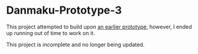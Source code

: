 # Danmaku-Prototype-3

This project attempted to build upon [an earlier prototype](https://github.com/morgannewellsun/Danmaku-Prototype), however, I ended up running out of time to work on it.
 
This project is incomplete and no longer being updated.
